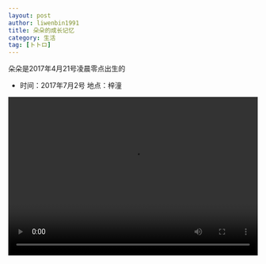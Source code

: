 ```yaml
---
layout: post
author: liwenbin1991
title: 朵朵的成长记忆
category: 生活
tag: [トトロ]
---
```

朵朵是2017年4月21号凌晨零点出生的

* 时间：2017年7月2号     地点：梓潼
<video width="100%" height="320" controls>
<source src="http://7xpo1r.com1.z0.glb.clouddn.com/20170702.mp4">
</video>
